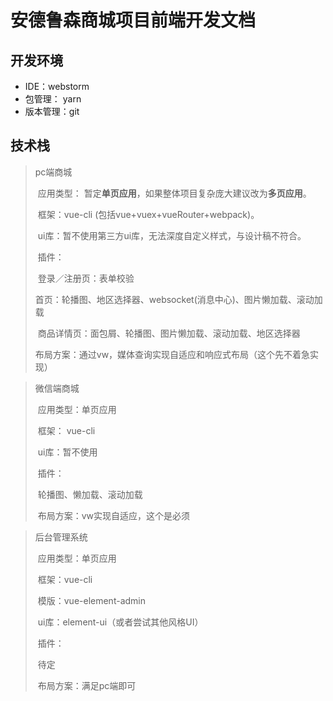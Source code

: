 # 安德鲁森商城项目前端开发文档



## 开发环境

+ IDE：webstorm
+ 包管理： yarn
+ 版本管理：git



## 技术栈

> pc端商城
>
> ​	应用类型： 暂定**单页应用**，如果整体项目复杂庞大建议改为**多页应用**。
>
> ​	框架：vue-cli (包括vue+vuex+vueRouter+webpack)。
>
> ​	ui库：暂不使用第三方ui库，无法深度自定义样式，与设计稿不符合。
>
> ​	插件：
>
> ​		登录／注册页：表单校验
>
> ​		首页：轮播图、地区选择器、websocket(消息中心)、图片懒加载、滚动加载
>
> ​		商品详情页：面包屑、轮播图、图片懒加载、滚动加载、地区选择器
>
> ​	布局方案：通过vw，媒体查询实现自适应和响应式布局（这个先不着急实现）



> 微信端商城
>
> ​	应用类型：单页应用
>
> ​	框架： vue-cli
>
> ​	ui库：暂不使用
>
> ​	插件：
>
> ​		轮播图、懒加载、滚动加载
>
> ​	布局方案：vw实现自适应，这个是必须



> 后台管理系统
>
> ​	应用类型：单页应用
>
> ​	框架：vue-cli
>
> ​	模版：vue-element-admin
>
> ​	ui库：element-ui（或者尝试其他风格UI）
>
> ​	插件：
>
> ​		待定
>
> ​	布局方案：满足pc端即可